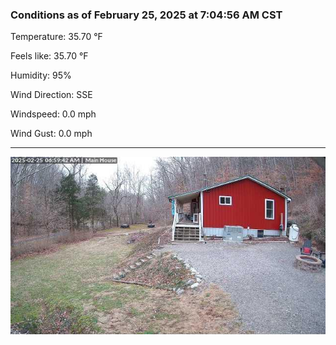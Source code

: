 ### Conditions as of February 25, 2025 at 7:04:56 AM CST 

Temperature: 35.70 &deg;F

Feels like: 35.70 &deg;F

Humidity: 95%

Wind Direction: SSE

Windspeed: 0.0 mph

Wind Gust: 0.0 mph

---

<img src="./images/latest.jpeg"/>

